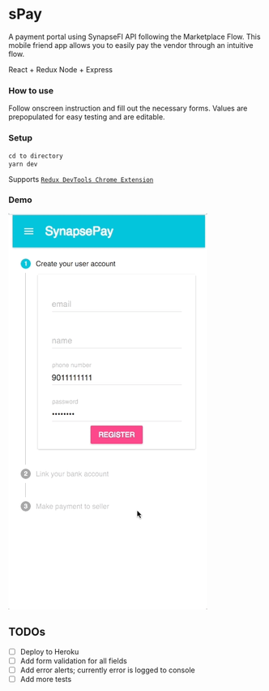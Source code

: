 # sPay
A payment portal using SynapseFI API following the Marketplace Flow. This mobile friend app allows you to easily pay the vendor through an intuitive flow. 

React + Redux 
Node + Express

### How to use
Follow onscreen instruction and fill out the necessary forms. 
Values are prepopulated for easy testing and are editable. 

### Setup
```
cd to directory
yarn dev
```

Supports [`Redux DevTools Chrome Extension`](https://chrome.google.com/webstore/detail/redux-devtools/lmhkpmbekcpmknklioeibfkpmmfibljd)

### Demo

![Game Preview](./demogif.gif)

## TODOs

- [ ] Deploy to Heroku
- [ ] Add form validation for all fields
- [ ] Add error alerts; currently error is logged to console
- [ ] Add more tests